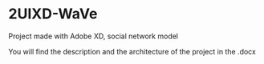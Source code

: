 # 2UIXD-WaVe
Project made with Adobe XD, social network model

You will find the description and the architecture of the project in the .docx
